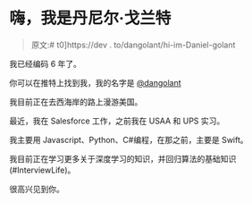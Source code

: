 # 嗨，我是丹尼尔·戈兰特

> 原文:# t0]https://dev . to/dangolant/hi-im-Daniel-golant

我已经编码 6 年了。

你可以在推特上找到我，我的名字是 [@dangolant](https://twitter.com/dangolant)

我目前正在去西海岸的路上漫游美国。

最近，我在 Salesforce 工作，之前我在 USAA 和 UPS 实习。

我主要用 Javascript、Python、C#编程，在那之前，主要是 Swift。

我目前正在学习更多关于深度学习的知识，并回归算法的基础知识(#InterviewLife)。

很高兴见到你。